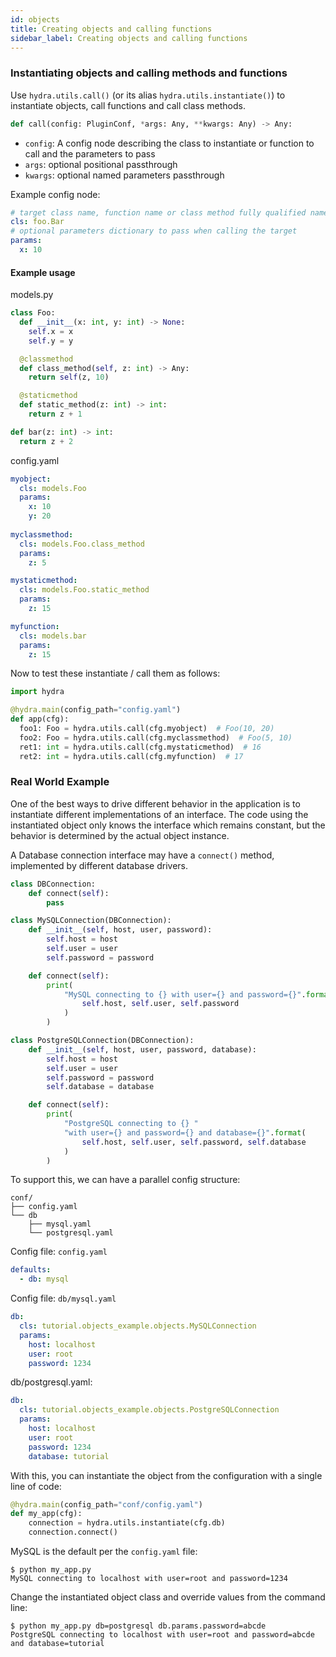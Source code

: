 ```yaml
---
id: objects
title: Creating objects and calling functions
sidebar_label: Creating objects and calling functions
---
```

### Instantiating objects and calling methods and functions
Use `hydra.utils.call()` (or its alias `hydra.utils.instantiate()`) to instantiate objects, call functions and call class methods.

```python
def call(config: PluginConf, *args: Any, **kwargs: Any) -> Any:
```
 - `config`: A config node describing the class to instantiate or function to call and the parameters to pass
 - `args`: optional positional passthrough
 - `kwargs`: optional named parameters passthrough

Example config node:
```yaml
# target class name, function name or class method fully qualified name
cls: foo.Bar
# optional parameters dictionary to pass when calling the target
params:
  x: 10
```

#### Example usage

models.py
```python
class Foo:
  def __init__(x: int, y: int) -> None:
    self.x = x
    self.y = y

  @classmethod
  def class_method(self, z: int) -> Any:
    return self(z, 10)

  @staticmethod
  def static_method(z: int) -> int:
    return z + 1

def bar(z: int) -> int:
  return z + 2
```
config.yaml
```yaml
myobject:
  cls: models.Foo
  params:
    x: 10
    y: 20
    
myclassmethod:
  cls: models.Foo.class_method
  params:
    z: 5

mystaticmethod:
  cls: models.Foo.static_method
  params:
    z: 15

myfunction:
  cls: models.bar
  params:
    z: 15
```

Now to test these instantiate / call them as follows:
```python
import hydra

@hydra.main(config_path="config.yaml")
def app(cfg):
  foo1: Foo = hydra.utils.call(cfg.myobject)  # Foo(10, 20)
  foo2: Foo = hydra.utils.call(cfg.myclassmethod)  # Foo(5, 10)
  ret1: int = hydra.utils.call(cfg.mystaticmethod)  # 16
  ret2: int = hydra.utils.call(cfg.myfunction)  # 17
```
### Real World Example
One of the best ways to drive different behavior in the application is to instantiate different implementations of an interface.
The code using the instantiated object only knows the interface which remains constant, but the behavior
is determined by the actual object instance.

A Database connection interface may have a `connect()` method, implemented by different database drivers.

```python
class DBConnection:
    def connect(self):
        pass

class MySQLConnection(DBConnection):
    def __init__(self, host, user, password):
        self.host = host
        self.user = user
        self.password = password

    def connect(self):
        print(
            "MySQL connecting to {} with user={} and password={}".format(
                self.host, self.user, self.password
            )
        )

class PostgreSQLConnection(DBConnection):
    def __init__(self, host, user, password, database):
        self.host = host
        self.user = user
        self.password = password
        self.database = database

    def connect(self):
        print(
            "PostgreSQL connecting to {} "
            "with user={} and password={} and database={}".format(
                self.host, self.user, self.password, self.database
            )
        )
```

To support this, we can have a parallel config structure:
```text
conf/
├── config.yaml
└── db
    ├── mysql.yaml
    └── postgresql.yaml
```

Config file: `config.yaml`
```yaml
defaults:
  - db: mysql
```
Config file: `db/mysql.yaml`
```yaml
db:
  cls: tutorial.objects_example.objects.MySQLConnection
  params:
    host: localhost
    user: root
    password: 1234
```
db/postgresql.yaml:
```yaml
db:
  cls: tutorial.objects_example.objects.PostgreSQLConnection
  params:
    host: localhost
    user: root
    password: 1234
    database: tutorial
```

With this, you can instantiate the object from the configuration with a single line of code:
```python
@hydra.main(config_path="conf/config.yaml")
def my_app(cfg):
    connection = hydra.utils.instantiate(cfg.db)
    connection.connect()
```

MySQL is the default per the `config.yaml` file:
```text
$ python my_app.py
MySQL connecting to localhost with user=root and password=1234
```
Change the instantiated object class and override values from the command line:
```text
$ python my_app.py db=postgresql db.params.password=abcde
PostgreSQL connecting to localhost with user=root and password=abcde and database=tutorial
```
